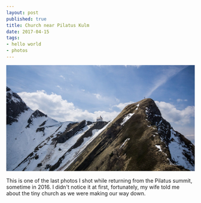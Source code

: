 ```yaml
---
layout: post
published: true
title: Church near Pilatus Kulm
date: 2017-04-15
tags:
- hello world
- photos
---
```

<img class="center-block img-responsive lazyload" src="/assets/170415/church-pilatus-kulm.jpg" />

This is one of the last photos I shot while returning from the Pilatus summit, sometime in 2016. I didn't notice it at first, fortunately, my wife told me about the tiny church as we were making our way down.
